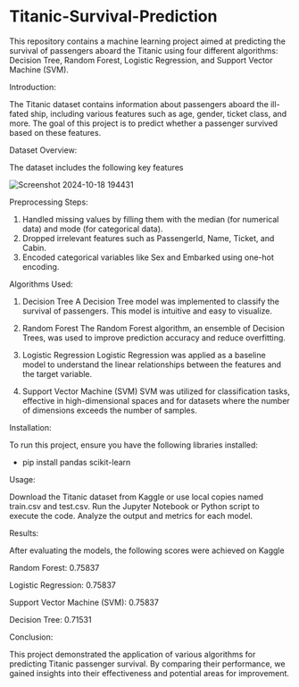 # Titanic-Survival-Prediction
This repository contains a machine learning project aimed at predicting the survival of passengers aboard the Titanic using four different algorithms: Decision Tree, Random Forest, Logistic Regression, and Support Vector Machine (SVM).







Introduction: 

The Titanic dataset contains information about passengers aboard the ill-fated ship, including various features such as age, gender, ticket class, and more. The goal of this project is to predict whether a passenger survived based on these features.

Dataset Overview:

The dataset includes the following key features

![Screenshot 2024-10-18 194431](https://github.com/user-attachments/assets/97709e61-b0b5-4f7a-ae11-c1f2e1f64801)



Preprocessing Steps:

1. Handled missing values by filling them with the median (for numerical data) and mode (for categorical data).
2. Dropped irrelevant features such as PassengerId, Name, Ticket, and Cabin.
3. Encoded categorical variables like Sex and Embarked using one-hot encoding.

   
Algorithms Used:

1. Decision Tree
A Decision Tree model was implemented to classify the survival of passengers. This model is intuitive and easy to visualize.

2. Random Forest
The Random Forest algorithm, an ensemble of Decision Trees, was used to improve prediction accuracy and reduce overfitting.

3. Logistic Regression
Logistic Regression was applied as a baseline model to understand the linear relationships between the features and the target variable.

4. Support Vector Machine (SVM)
SVM was utilized for classification tasks, effective in high-dimensional spaces and for datasets where the number of dimensions exceeds the number of samples.


Installation:

To run this project, ensure you have the following libraries installed:

* pip install pandas scikit-learn

Usage:

Download the Titanic dataset from Kaggle or use local copies named train.csv and test.csv.
Run the Jupyter Notebook or Python script to execute the code.
Analyze the output and metrics for each model.


Results:

After evaluating the models, the following scores were achieved on Kaggle

Random Forest: 0.75837

Logistic Regression: 0.75837

Support Vector Machine (SVM): 0.75837

Decision Tree: 0.71531



Conclusion:

This project demonstrated the application of various algorithms for predicting Titanic passenger survival. By comparing their performance, we gained insights into their effectiveness and potential areas for improvement.
